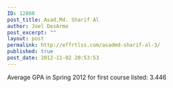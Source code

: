 ```yaml
---
ID: 12860
post_title: Asad,Md. Sharif Al
author: Joel DesArmo
post_excerpt: ""
layout: post
permalink: http://effrtlss.com/asadmd-sharif-al-3/
published: true
post_date: 2012-11-02 20:53:53
---
```

<p>Average GPA in Spring 2012 for first course listed: 3.446</p>